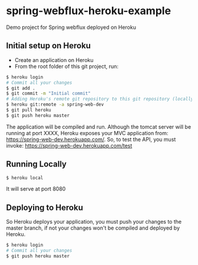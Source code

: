 # spring-webflux-heroku-example
Demo project for Spring webflux deployed on Heroku

## Initial setup on Heroku
- Create an application on Heroku
- From the root folder of this git project, run:
```sh
$ heroku login
# Commit all your changes
$ git add .
$ git commit -m "Initial commit"
# Adding Heroku's remote git repository to this git repository (locally)
$ heroku git:remote -a spring-web-dev
$ git pull heroku
$ git push heroku master
```

The application will be compiled and run. Although the tomcat server will be running at port XXXX, Heroku exposes your MVC application from:
https://spring-web-dev.herokuapp.com/. So, to test the API, you must invoke: https://spring-web-dev.herokuapp.com/test

## Running Locally

```sh
$ heroku local
```

It will serve at port 8080

## Deploying to Heroku

So Heroku deploys your application, you must push your changes to the master branch, if not your changes won't be compiled and deployed by Heroku.

```sh
$ heroku login
# Commit all your changes
$ git push heroku master
```